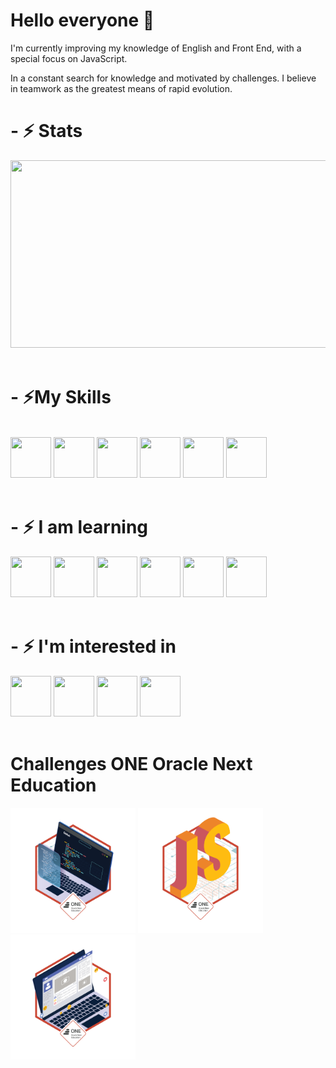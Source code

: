 <h1> Hello everyone 👋 </h1>
<p>I'm currently improving my knowledge of English and Front End, with a special focus on JavaScript.</p>
<p>In a constant search for knowledge and motivated by challenges. I believe in teamwork as the greatest means of rapid evolution.</p>
<h1>- ⚡ Stats </h1>

<div>    
  <img height="300px" width="550px" src="https://github-readme-stats.vercel.app/api/top-langs/?username=petersonros&layout=compact&langs_count=7&theme=tokyonight"/>
</div>
<br>
<h1>- ⚡My Skills</h1>
<div><br>
  <img height="65px" width="65px" src="https://cdn.jsdelivr.net/gh/devicons/devicon/icons/html5/html5-original.svg">
  <img height="65px" width="65px" src="https://cdn.jsdelivr.net/gh/devicons/devicon/icons/css3/css3-original.svg">
  <img height="65px" width="65px" src="https://cdn.jsdelivr.net/gh/devicons/devicon/icons/bootstrap/bootstrap-original.svg">
  <img height="65px" width="65px" src="https://cdn.jsdelivr.net/gh/devicons/devicon/icons/git/git-original.svg">
  <img height="65px" width="65px" src="https://cdn.jsdelivr.net/gh/devicons/devicon/icons/vscode/vscode-original.svg">
  <img height="65px" width="65px" src="https://cdn.jsdelivr.net/gh/devicons/devicon/icons/wordpress/wordpress-original.svg">
</div>
<br>
<h1>- ⚡ I am learning</h1>
<div>
  <img height="65px" width="65px" src="https://cdn.jsdelivr.net/gh/devicons/devicon/icons/javascript/javascript-original.svg">
  <img height="65px" width="65px" src="https://cdn.jsdelivr.net/gh/devicons/devicon/icons/typescript/typescript-original.svg">
  <img height="65px" width="65px" src="https://cdn.jsdelivr.net/gh/devicons/devicon/icons/java/java-original.svg">
  <img height="65px" width="65px" src="https://cdn.jsdelivr.net/gh/devicons/devicon/icons/jquery/jquery-original.svg">
  <img height="65px" width="65px" src="https://cdn.jsdelivr.net/gh/devicons/devicon/icons/angularjs/angularjs-original.svg">
  <img height="65px" width="65px" src="https://cdn.jsdelivr.net/gh/devicons/devicon/icons/react/react-original.svg">
</div>
<br>
<h1>- ⚡ I'm interested in</h1>
<div>
  <img height="65px" width="65px" src="https://cdn.jsdelivr.net/gh/devicons/devicon/icons/python/python-original.svg">
  <img height="65px" width="65px" src="https://cdn.jsdelivr.net/gh/devicons/devicon/icons/php/php-original.svg">
  <img height="65px" width="65px" src="https://cdn.jsdelivr.net/gh/devicons/devicon/icons/nodejs/nodejs-original.svg">
  <img height="65px" width="65px" src="https://cdn.jsdelivr.net/gh/devicons/devicon/icons/csharp/csharp-original.svg">
</div>
<br>
<h1>Challenges ONE Oracle Next Education</h1>
<div>
  <img height="200px" width="200px" src="./img/cms_files_10224_1644515575BADGE_2.png">
  <img height="200px" width="200px" src="./img/cms_files_10224_1644516322badge.png">
  <img height="200px" width="200px" src="./img/cms_files_10224_1645569241Insignia_3.png">
</div>